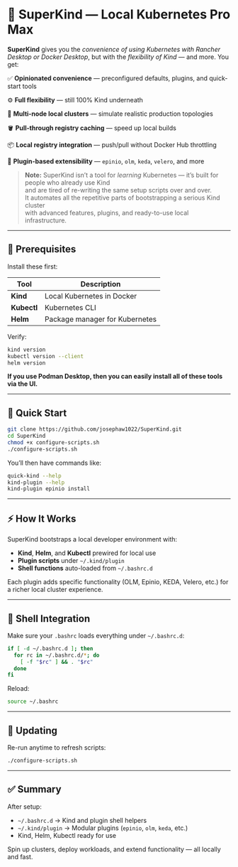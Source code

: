 # 🧩 SuperKind — Local Kubernetes Pro Max

**SuperKind** gives you the _convenience of using Kubernetes with Rancher Desktop or Docker Desktop_, but with the _flexibility of Kind_ — and more.
You get:

✅ **Opinionated convenience** — preconfigured defaults, plugins, and quick-start tools

⚙️ **Full flexibility** — still 100% Kind underneath

🧩 **Multi-node local clusters** — simulate realistic production topologies

🪣 **Pull-through registry caching** — speed up local builds

📦 **Local registry integration** — push/pull without Docker Hub throttling

🔌 **Plugin-based extensibility** — `epinio`, `olm`, `keda`, `velero`, and more

> **Note:** SuperKind isn’t a tool for _learning_ Kubernetes — it’s built for people who already use Kind  
> and are tired of re-writing the same setup scripts over and over.  
> It automates all the repetitive parts of bootstrapping a serious Kind cluster  
> with advanced features, plugins, and ready-to-use local infrastructure.

---

## 🧰 Prerequisites

Install these first:

| Tool        | Description                    |
| ----------- | ------------------------------ |
| **Kind**    | Local Kubernetes in Docker     |
| **Kubectl** | Kubernetes CLI                 |
| **Helm**    | Package manager for Kubernetes |

Verify:

```bash
kind version
kubectl version --client
helm version
```

**If you use Podman Desktop, then you can easily install all of these tools via the UI.**

---

## 🚀 Quick Start

```bash
git clone https://github.com/josephaw1022/SuperKind.git
cd SuperKind
chmod +x configure-scripts.sh
./configure-scripts.sh
```

You’ll then have commands like:

```bash
quick-kind --help
kind-plugin --help
kind-plugin epinio install
```

---

## ⚡ How It Works

SuperKind bootstraps a local developer environment with:

- **Kind**, **Helm**, and **Kubectl** prewired for local use
- **Plugin scripts** under `~/.kind/plugin`
- **Shell functions** auto-loaded from `~/.bashrc.d`

Each plugin adds specific functionality (OLM, Epinio, KEDA, Velero, etc.) for a richer local cluster experience.

---

## 🧩 Shell Integration

Make sure your `.bashrc` loads everything under `~/.bashrc.d`:

```bash
if [ -d ~/.bashrc.d ]; then
  for rc in ~/.bashrc.d/*; do
    [ -f "$rc" ] && . "$rc"
  done
fi
```

Reload:

```bash
source ~/.bashrc
```

---

## 🔁 Updating

Re-run anytime to refresh scripts:

```bash
./configure-scripts.sh
```

---

## ✅ Summary

After setup:

- `~/.bashrc.d` → Kind and plugin shell helpers
- `~/.kind/plugin` → Modular plugins (`epinio`, `olm`, `keda`, etc.)
- Kind, Helm, Kubectl ready for use

Spin up clusters, deploy workloads, and extend functionality — all locally and fast.
